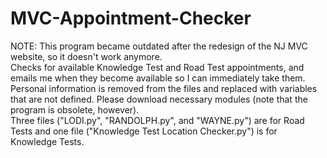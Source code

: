 # MVC-Appointment-Checker
NOTE: This program became outdated after the redesign of the NJ MVC website, so it doesn't work anymore.  
Checks for available Knowledge Test and Road Test appointments, and emails me when they become available so I can immediately take them.  
Personal information is removed from the files and replaced with variables that are not defined.
Please download necessary modules (note that the program is obsolete, however).  
Three files ("LODI.py", "RANDOLPH.py", and "WAYNE.py") are for Road Tests and one file ("Knowledge Test Location Checker.py") is for Knowledge Tests.
